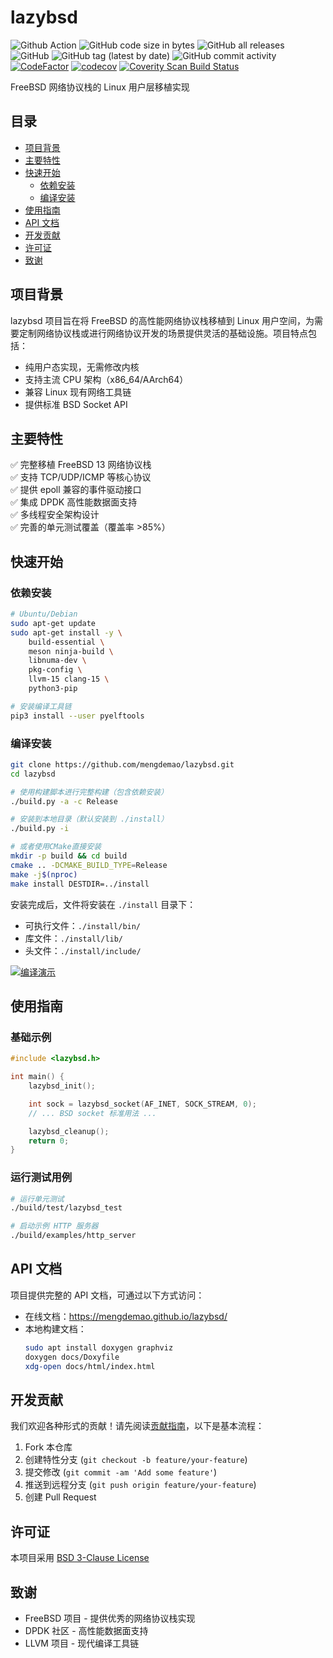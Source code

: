 # lazybsd

![Github Action](https://github.com/mengdemao/lazybsd/actions/workflows/build.yml/badge.svg?branch=master)
![GitHub code size in bytes](https://img.shields.io/github/languages/code-size/mengdemao/lazybsd)
![GitHub all releases](https://img.shields.io/github/downloads/mengdemao/lazybsd/total)
![GitHub](https://img.shields.io/github/license/mengdemao/lazybsd)
![GitHub tag (latest by date)](https://img.shields.io/github/v/tag/mengdemao/lazybsd)
![GitHub commit activity](https://img.shields.io/github/commit-activity/y/mengdemao/lazybsd)
[![CodeFactor](https://www.codefactor.io/repository/github/mengdemao/lazybsd/badge)](https://www.codefactor.io/repository/github/mengdemao/lazybsd)
[![codecov](https://codecov.io/gh/mengdemao/lazybsd/graph/badge.svg?token=GKH2X5GZJ8)](https://codecov.io/gh/mengdemao/lazybsd)
[![Coverity Scan Build Status](https://scan.coverity.com/projects/29112/badge.svg)](https://scan.coverity.com/projects/mengdemao-lazybsd)

FreeBSD 网络协议栈的 Linux 用户层移植实现

## 目录

- [项目背景](#项目背景)
- [主要特性](#主要特性)
- [快速开始](#快速开始)
  - [依赖安装](#依赖安装)
  - [编译安装](#编译安装)
- [使用指南](#使用指南)
- [API 文档](#api-文档)
- [开发贡献](#开发贡献)
- [许可证](#许可证)
- [致谢](#致谢)

## 项目背景

lazybsd 项目旨在将 FreeBSD 的高性能网络协议栈移植到 Linux 用户空间，为需要定制网络协议栈或进行网络协议开发的场景提供灵活的基础设施。项目特点包括：

- 纯用户态实现，无需修改内核
- 支持主流 CPU 架构（x86_64/AArch64）
- 兼容 Linux 现有网络工具链
- 提供标准 BSD Socket API

## 主要特性

✅ 完整移植 FreeBSD 13 网络协议栈 </br>
✅ 支持 TCP/UDP/ICMP 等核心协议 </br>
✅ 提供 epoll 兼容的事件驱动接口 </br>
✅ 集成 DPDK 高性能数据面支持 </br>
✅ 多线程安全架构设计 </br>
✅ 完善的单元测试覆盖（覆盖率 >85%）</br>

## 快速开始

### 依赖安装

```bash
# Ubuntu/Debian
sudo apt-get update
sudo apt-get install -y \
    build-essential \
    meson ninja-build \
    libnuma-dev \
    pkg-config \
    llvm-15 clang-15 \
    python3-pip

# 安装编译工具链
pip3 install --user pyelftools
```

### 编译安装

```bash
git clone https://github.com/mengdemao/lazybsd.git
cd lazybsd

# 使用构建脚本进行完整构建（包含依赖安装）
./build.py -a -c Release

# 安装到本地目录（默认安装到 ./install）
./build.py -i

# 或者使用CMake直接安装
mkdir -p build && cd build
cmake .. -DCMAKE_BUILD_TYPE=Release
make -j$(nproc)
make install DESTDIR=../install
```

安装完成后，文件将安装在 `./install` 目录下：
- 可执行文件：`./install/bin/`
- 库文件：`./install/lib/`
- 头文件：`./install/include/`

[![编译演示](https://asciinema.org/a/YmrjuKG5R3Hc97fb3e8xxZsX4.svg)](https://asciinema.org/a/YmrjuKG5R3Hc97fb3e8xxZsX4)

## 使用指南

### 基础示例

```c
#include <lazybsd.h>

int main() {
    lazybsd_init();

    int sock = lazybsd_socket(AF_INET, SOCK_STREAM, 0);
    // ... BSD socket 标准用法 ...

    lazybsd_cleanup();
    return 0;
}
```

### 运行测试用例

```bash
# 运行单元测试
./build/test/lazybsd_test

# 启动示例 HTTP 服务器
./build/examples/http_server
```

## API 文档

项目提供完整的 API 文档，可通过以下方式访问：

- 在线文档：https://mengdemao.github.io/lazybsd/
- 本地构建文档：
  ```bash
  sudo apt install doxygen graphviz
  doxygen docs/Doxyfile
  xdg-open docs/html/index.html
  ```

## 开发贡献

我们欢迎各种形式的贡献！请先阅读[贡献指南](CONTRIBUTING.md)，以下是基本流程：

1. Fork 本仓库
2. 创建特性分支 (`git checkout -b feature/your-feature`)
3. 提交修改 (`git commit -am 'Add some feature'`)
4. 推送到远程分支 (`git push origin feature/your-feature`)
5. 创建 Pull Request

## 许可证

本项目采用 [BSD 3-Clause License](LICENSE)

## 致谢

- FreeBSD 项目 - 提供优秀的网络协议栈实现
- DPDK 社区 - 高性能数据面支持
- LLVM 项目 - 现代编译工具链
